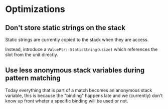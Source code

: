 # Optimizations

## Don't store static strings on the stack

Static strings are currently copied to the stack when they are access.

Instead, introduce a `ValuePtr::StaticString(usize)` which references the slot
from the unit directly.

## Use less anonymous stack variables during pattern matching

Today everything that is part of a match becomes an anonymous stack variable,
this is because the "binding" happens late and we (currently) don't know up
front wheter a specific binding will be used or not.